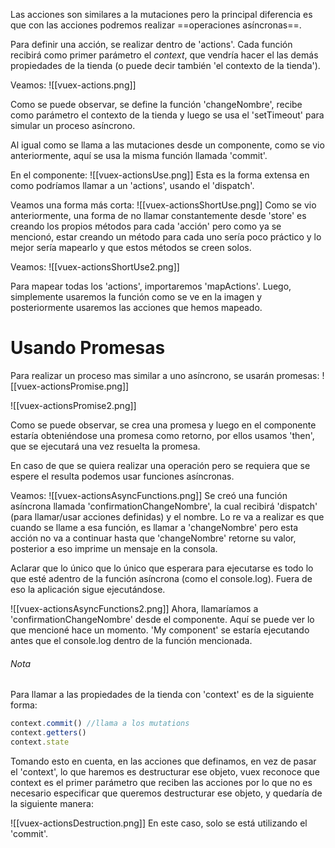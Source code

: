 Las acciones son similares a la mutaciones pero la principal diferencia es que con las acciones podremos realizar ==operaciones asíncronas==.

Para definir una acción, se realizar dentro de 'actions'. Cada función recibirá como primer parámetro el *context*, que vendría hacer el las demás propiedades de la tienda (o puede decir también 'el contexto de la tienda').

Veamos:
![[vuex-actions.png]]

Como se puede observar, se define la función 'changeNombre', recibe como parámetro el contexto de la tienda y luego se usa el 'setTimeout' para simular un proceso asíncrono.

Al igual como se llama a las mutaciones desde un componente, como se vio anteriormente, aquí se usa la misma función llamada 'commit'.

En el componente:
![[vuex-actionsUse.png]]
Esta es la forma extensa en como podríamos llamar a un 'actions', usando el 'dispatch'.

Veamos una forma más corta:
![[vuex-actionsShortUse.png]]
Como se vio anteriormente, una forma de no llamar constantemente desde 'store' es creando los propios métodos para cada 'acción' pero como ya se mencionó, estar creando un método para cada uno sería poco práctico y lo mejor sería mapearlo y que estos métodos se creen solos.

Veamos:
![[vuex-actionsShortUse2.png]]

Para mapear todas los 'actions', importaremos 'mapActions'. Luego, simplemente usaremos la función como se ve en la imagen y posteriormente usaremos las acciones que hemos mapeado.

# Usando Promesas
Para realizar un proceso mas similar a uno asíncrono, se usarán promesas:
![[vuex-actionsPromise.png]]

![[vuex-actionsPromise2.png]]

Como se puede observar, se crea una promesa y luego en el componente estaría obteniéndose una promesa como retorno, por ellos usamos 'then', que se ejecutará una vez resuelta la promesa.

En caso de que se quiera realizar una operación pero se requiera que se espere el resulta podemos usar funciones asíncronas.

Veamos:
![[vuex-actionsAsyncFunctions.png]]
Se creó una función asíncrona llamada 'confirmationChangeNombre', la cual recibirá 'dispatch' (para llamar/usar acciones definidas) y el nombre.
Lo re va a realizar es que cuando se llame a esa función, es llamar a 'changeNombre' pero esta acción no va a continuar hasta que 'changeNombre' retorne su valor, posterior a eso imprime un mensaje en la consola.

Aclarar que lo único que lo único que esperara para ejecutarse es todo lo que esté adentro de la función asíncrona (como el console.log). Fuera de eso la aplicación sigue ejecutándose.

![[vuex-actionsAsyncFunctions2.png]]
Ahora, llamaríamos a 'confirmationChangeNombre' desde el componente.
Aquí se puede ver lo que mencioné hace un momento. 'My component' se estaría ejecutando antes que el console.log dentro de la función mencionada.
###### Nota
Para llamar a las propiedades de la tienda con 'context' es de la siguiente forma:
```js
context.commit() //llama a los mutations
context.getters()
context.state
```

Tomando esto en cuenta, en las acciones que definamos, en vez de pasar el 'context', lo que haremos es destructurar ese objeto, vuex reconoce que context es el primer parámetro que reciben las acciones por lo que no es necesario especificar que queremos destructurar ese objeto, y quedaría de la siguiente manera:

![[vuex-actionsDestruction.png]]
En este caso, solo se está utilizando el 'commit'.